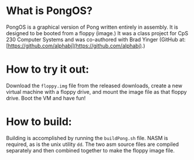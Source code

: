 What is PongOS?
===============

PongOS is a graphical version of Pong written entirely in assembly. It is designed to be booted from a floppy (image.) It was a class project for CpS 230 Computer Systems and was co-authored with Brad Yinger (GitHub at: [https://github.com/alphabj](https://github.com/alphabj).)


How to try it out:
==================

Download the `floppy.img` file from the released downloads, create a new virtual machine with a floppy drive, and mount the image file as that floppy drive. Boot the VM and have fun! 


How to build:
=============
Building is accomplished by running the `buildPong.sh` file. NASM is required, as is the unix utility `dd`. The two asm source files are compiled separately and then combined together to make the floppy image file.
